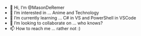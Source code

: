 - 👋 Hi, I’m @MasonDeRemer
- 👀 I’m interested in ... Anime and Technology
- 🌱 I’m currently learning ... C# in VS and PowerShell in VSCode
- 💞️ I’m looking to collaborate on ... who knows?
- 📫 How to reach me ... rather not :)

<!---
MasonDeRemer/MasonDeRemer is a ✨ special ✨ repository because its `README.md` (this file) appears on your GitHub profile.
You can click the Preview link to take a look at your changes.
--->
